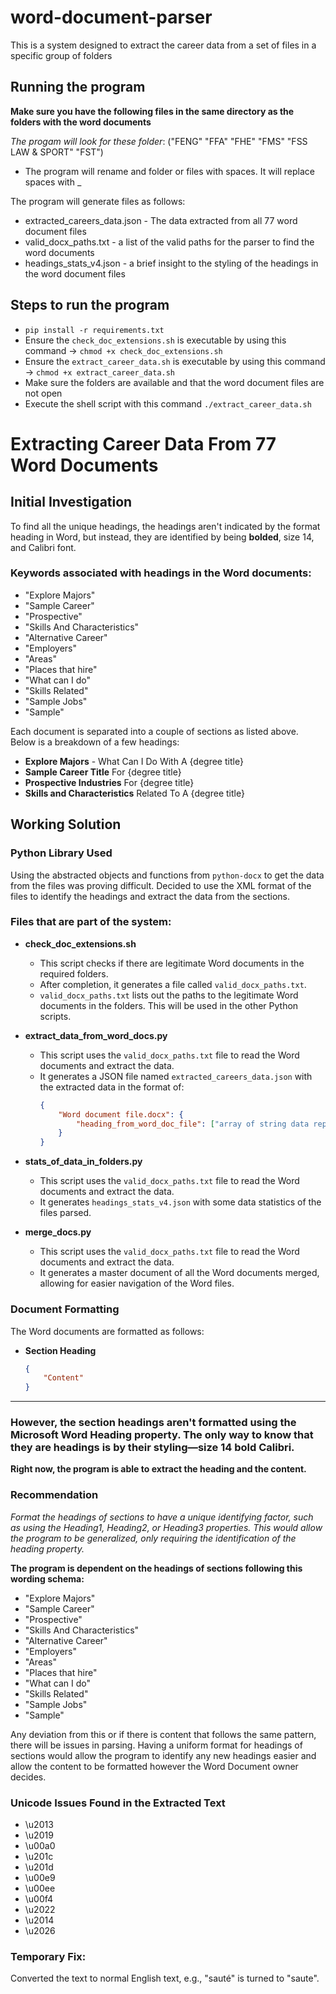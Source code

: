 # word-document-parser
This is a system designed to extract the career data from a set of files in a specific group of folders

## Running the program

**Make sure you have the following files in the same directory as the folders with the word documents**

*The progam will look for these folder*:
("FENG" "FFA" "FHE" "FMS" "FSS LAW & SPORT" "FST")

- The program will rename and folder or files with spaces. It will replace spaces with _ 

The program will generate files as follows:

- extracted_careers_data.json - The data extracted from all 77 word document files
- valid_docx_paths.txt - a list of the valid paths for the parser to find the word documents
- headings_stats_v4.json - a brief insight to the styling of the headings in the word document files

## Steps to run the program

- `pip install -r requirements.txt`
- Ensure the `check_doc_extensions.sh` is executable by using this command -> `chmod +x check_doc_extensions.sh`
- Ensure the `extract_career_data.sh` is executable by using this command -> `chmod +x extract_career_data.sh`
- Make sure the folders are available and that the word document files are not open
- Execute the shell script with this command `./extract_career_data.sh`

# Extracting Career Data From 77 Word Documents

## Initial Investigation

To find all the unique headings, the headings aren't indicated by the format heading in Word, but instead, they are identified by being **bolded**, size 14, and Calibri font.

### Keywords associated with headings in the Word documents:

- "Explore Majors"
- "Sample Career"
- "Prospective"
- "Skills And Characteristics"
- "Alternative Career"
- "Employers"
- "Areas"
- "Places that hire"
- "What can I do"
- "Skills Related"
- "Sample Jobs"
- "Sample"

Each document is separated into a couple of sections as listed above. Below is a breakdown of a few headings:

- **Explore Majors** - What Can I Do With A {degree title}
- **Sample Career Title** For {degree title}
- **Prospective Industries** For {degree title}
- **Skills and Characteristics** Related To A {degree title}

## Working Solution

### Python Library Used

Using the abstracted objects and functions from `python-docx` to get the data from the files was proving difficult. Decided to use the XML format of the files to identify the headings and extract the data from the sections.

### Files that are part of the system:

- **check_doc_extensions.sh**
  - This script checks if there are legitimate Word documents in the required folders.
  - After completion, it generates a file called `valid_docx_paths.txt`.
  - `valid_docx_paths.txt` lists out the paths to the legitimate Word documents in the folders. This will be used in the other Python scripts.

- **extract_data_from_word_docs.py**
  - This script uses the `valid_docx_paths.txt` file to read the Word documents and extract the data.
  - It generates a JSON file named `extracted_careers_data.json` with the extracted data in the format of:
    ```json
    {
        "Word document file.docx": {
            "heading_from_word_doc_file": ["array of string data representing the data for each section"]
        }
    }
    ```

- **stats_of_data_in_folders.py**
  - This script uses the `valid_docx_paths.txt` file to read the Word documents and extract the data.
  - It generates `headings_stats_v4.json` with some data statistics of the files parsed.

- **merge_docs.py**
  - This script uses the `valid_docx_paths.txt` file to read the Word documents and extract the data.
  - It generates a master document of all the Word documents merged, allowing for easier navigation of the Word files.

### Document Formatting

The Word documents are formatted as follows:

- **Section Heading**
  ```json
  {
      "Content"
  }

----

### However, the section headings aren't formatted using the Microsoft Word Heading property. The only way to know that they are headings is by their styling—size 14 bold Calibri.

**Right now, the program is able to extract the heading and the content.**

### **Recommendation**

*Format the headings of sections to have a unique identifying factor, such as using the Heading1, Heading2, or Heading3 properties. This would allow the program to be generalized, only requiring the identification of the heading property.*

**The program is dependent on the headings of sections following this wording schema:**

- "Explore Majors"
- "Sample Career"
- "Prospective"
- "Skills And Characteristics"
- "Alternative Career"
- "Employers"
- "Areas"
- "Places that hire"
- "What can I do"
- "Skills Related"
- "Sample Jobs"
- "Sample"

Any deviation from this or if there is content that follows the same pattern, there will be issues in parsing. Having a uniform format for headings of sections would allow the program to identify any new headings easier and allow the content to be formatted however the Word Document owner decides.

### Unicode Issues Found in the Extracted Text

- \u2013
- \u2019
- \u00a0
- \u201c
- \u201d
- \u00e9
- \u00ee
- \u00f4
- \u2022
- \u2014
- \u2026

### Temporary Fix:

Converted the text to normal English text, e.g., "sauté" is turned to "saute".
